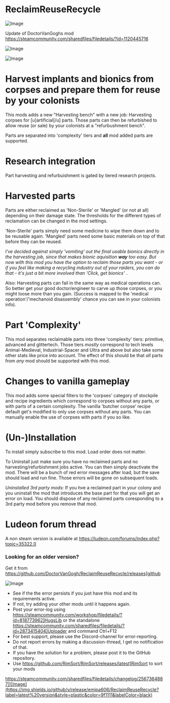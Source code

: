# ReclaimReuseRecycle

![Image](https://i.imgur.com/buuPQel.png)

Update of DoctorVanGoghs mod
https://steamcommunity.com/sharedfiles/filedetails/?id=1120445716

![Image](https://i.imgur.com/pufA0kM.png)

	
![Image](https://i.imgur.com/Z4GOv8H.png)

# Harvest implants and bionics from corpses and prepare them for reuse by your colonists


This mods adds a new "Harvesting bench" with a new job: Harvesting corpses for [u]artificial[/u] parts. Those parts can then be refurbished to allow reuse (or sale) by your colonists at a "refurbushment bench".

Parts are separated into 'complexity' tiers and **all** mod added parts are supported.

# Research integration

Part harvesting and refurbuishment is gated by tiered research projects.


# Harvested parts

Parts are either reclaimed as 'Non-Sterile' or 'Mangled' (or not at all) depending on their damage state. The thresholds for the different types of reclamation can be changed in the mod settings.

'Non-Sterile' parts simply need some medicine to wipe them down and to be reusable again.
'Mangled' parts need some basic materials on top of that before they can be reused.

*I've decided against simply 'vomiting' out the final usable bionics directly in the harvesting job, since that makes bionic aquisition **way** too easy. But now with this mod you have the option to reclaim those parts you want - or if you feel like making a recycling industry out of your raiders, you can do that - it's just a bit more involved than 'Click, get bionics'* . 

Also: Harvesting parts can fail in the same way as medical operations can. So better get your good doctor/engineer to carve up those corpses, or you might loose more than you gain. (Success is mapped to the 'medical operation'/'mechanoid disassembly' chance you can see in your colonists info).

# Part 'Complexity' 

This mod separates reclaimable parts into three 'complexity' tiers: primitive, advanced and glittertech.
Those tiers *mostly* correspond to tech levels Animal-Medieval, Industrial-Spacer and Ultra and above but also take some other stats like price into account. The effect of this should be that *all* parts from *any* mod should be supported with this mod.

# Changes to vanilla gameplay

This mod adds some special filters to the 'corpses' category of stockpile and recipe ingredients which correspond to corpses without any parts, or with parts of a certain complexity.
The vanilla 'butcher corpse' recipe default get's modified to only use corpses without any parts. You can manually enable the use of corpses with parts if you so like.

# (Un-)Installation

To install simply subscribe to this mod. Load order does not matter.

To Uninstall just make sure you have no reclaimed parts and no harvesting/refurbishment jobs active. You can then simply deactivate the mod. There will be a bunch of red error messages after load, but the save should load and run fine. Those errors will be gone on subsequent loads.


*Uninstalled 3rd party mods:*
If you hve a reclaimed part in your colony and you uninstall the mod that introduces the base part for that you will get an error on load. You should dispose of any reclaimed parts coresponding to a 3rd party mod before you remove that mod.

# Ludeon forum thread

A non steam version is available at https://ludeon.com/forums/index.php?topic=35322.0

### Looking for an older version?

Get it from https://github.com/DoctorVanGogh/ReclaimReuseRecycle/releases]github

![Image](https://i.imgur.com/PwoNOj4.png)



-  See if the the error persists if you just have this mod and its requirements active.
-  If not, try adding your other mods until it happens again.
-  Post your error-log using https://steamcommunity.com/workshop/filedetails/?id=818773962]HugsLib or the standalone https://steamcommunity.com/sharedfiles/filedetails/?id=2873415404]Uploader and command Ctrl+F12
-  For best support, please use the Discord-channel for error-reporting.
-  Do not report errors by making a discussion-thread, I get no notification of that.
-  If you have the solution for a problem, please post it to the GitHub repository.
-  Use https://github.com/RimSort/RimSort/releases/latest]RimSort to sort your mods



https://steamcommunity.com/sharedfiles/filedetails/changelog/2567364887]![Image](https://img.shields.io/github/v/release/emipa606/ReclaimReuseRecycle?label=latest%20version&style=plastic&color=9f1111&labelColor=black)

